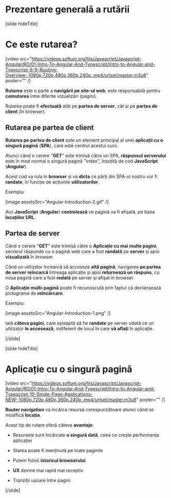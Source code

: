 # Prezentare generală a rutării

[slide hideTitle]

#  Ce este rutarea?

[video src="https://videos.softuni.org/hls/Javascript/Javascript-Angular/RO/01-Intro-To-Angular-And-Typescript/Intro-to-Angular-and-Typescript-8-9-Routing-Overview-,1080p,720p,480p,360p,240p,.mp4/urlset/master.m3u8" poster="" /]

**Rutarea** este o parte a **navigării pe site-ul web**, este responsabilă pentru **comutarea** între diferite vizualizări (pagini).

Rutarea poate fi **efectuată** atât pe **partea de server**, cât și pe **partea de client** (în browser).

## Rutarea pe partea de client

**Rutarea pe partea de client** este un element principal al unei **aplicații cu o singură pagină** (**SPA**), care este centrul acestui curs.

Atunci când o cerere "**GET**" este trimisă către un SPA, **răspunsul serverului** este în mod normal o singură pagină "index", însoțită de cod **JavaScript** (**Angular**). 

Acest cod va rula în **browser** și va **dicta** ce părți din SPA-ul nostru vor fi **randate**, în funcție de acțiunile **utilizatorilor**.

Exemplu: 

[image assetsSrc="Angular-Introduction-2.gif" /]

Aici **JavaScript** (**Angular**) **controlează** ce pagină va fi afișată, pe baza **locațiilor URL**.

## Partea de server

Când o cerere "**GET**" este trimisă către o **Aplicație cu mai multe pagini**, serverul răspunde cu o pagină web care a fost **randată** pe **server** și apoi **vizualizată** în browser.

Când un utilizator încearcă să acceseze **altă pagină**, navigarea **pe partea de server** **reîncarcă** întreaga aplicație și apoi **returnează un răspuns**, cu noua pagină care a fost **redată** pe server și afișat în browser.

O **Aplicație multi-pagină** poate fi recunoscută prin faptul că declanșează pictograma de **reîncărcare**.

Exemplu:

[image assetsSrc="Angular-Introduction-1.png" /]

Iată **câteva pagini**, care așteaptă să fie **randate** pe server odată ce un utilizator **le accesează**, indiferent de locul în care **vă aflați** în aplicație.

[/slide]

[slide hideTitle]

# Aplicație cu o singură pagină

[video src="https://videos.softuni.org/hls/Javascript/Javascript-Angular/RO/01-Intro-To-Angular-And-Typescript/Intro-to-Angular-and-Typescript-10-Single-Page-Applications-NEW-,1080p,720p,480p,360p,240p,.mp4/urlset/master.m3u8" poster="" /]

**Router navigation** va încărca resursa corespunzătoare atunci când se modifică **locația**.

Acest tip de rutare oferă câteva **avantaje**:

- Resursele sunt încărcate **o singură dată**, ceea ce crește performanța aplicației

- Starea poate fi menținută pe toate paginile

- Putem folosi **istoricul browserului**

- **UX** devine mai rapid mai receptiv

- Tranziții ușoare între pagini 

[/slide]
